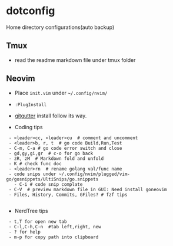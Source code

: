 # dotconfig

Home directory configurations(auto backup)

## Tmux
 - read the readme markdown file under tmux folder

## Neovim
 - Place `init.vim` under `~/.config/nvim/`
 - `:PlugInstall`
 - [gitgutter](https://github.com/airblade/vim-gitgutter) install follow its way.

 - Coding tips
```
 - <leader>cc, <leader>cu  # comment and uncomment
 - <leader>b, r, t  # go code Build,Run,Test
 - C-m, C-a # go code error switch and close
 - gd,gy,gi,gr  # c-o for go back
 - zR, zM  # Markdown fold and unfold
 - K # check func doc
 - <leader>rn  # rename golang val/func name
 - code snips under ~/.config/nvim/plugged/vim-go/gosnippets/UltiSnips/go.snippets
   - C-i # code snip complate
 - C-V  # preview markdown file in GUI: Need install goneovim 
 - Files, History, Commits, GFiles? # fzf tips
  
```
 - NerdTree tips
```
 - t,T for open new tab
 - C-l,C-h,C-n  #tab left,right, new
 - ? for help
 - m-p for copy path into clipboard
```

